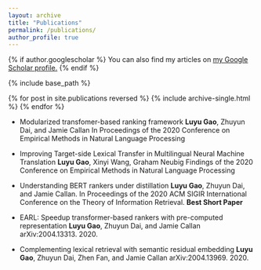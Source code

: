 ```yaml
---
layout: archive
title: "Publications"
permalink: /publications/
author_profile: true
---
```


{% if author.googlescholar %}
  You can also find my articles on <u><a href="{{author.googlescholar}}">my Google Scholar profile</a>.</u>
{% endif %}

{% include base_path %}

{% for post in site.publications reversed %}
  {% include archive-single.html %}
{% endfor %}



* Modularized transfomer-based ranking framework
**Luyu Gao**, Zhuyun Dai, and Jamie Callan 
In Proceedings of the 2020 Conference on Empirical Methods in Natural Language Processing

* Improving Target-side Lexical Transfer in Multilingual Neural Machine Translation
**Luyu Gao**, Xinyi Wang, Graham Neubig
Findings of the 2020 Conference on Empirical Methods in Natural Language Processing

* Understanding BERT rankers under distillation
**Luyu Gao**, Zhuyun Dai, and Jamie Callan. 
In Proceedings of the 2020 ACM SIGIR International Conference on the Theory of Information Retrieval. **Best Short Paper**

* EARL: Speedup transformer-based rankers with pre-computed representation
**Luyu Gao**, Zhuyun Dai, and Jamie Callan 
arXiv:2004.13313. 2020.

* Complementing lexical retrieval with semantic residual embedding
**Luyu Gao**, Zhuyun Dai, Zhen Fan, and Jamie Callan 
arXiv:2004.13969. 2020.



